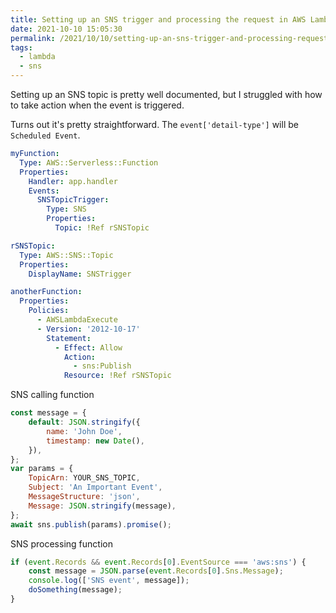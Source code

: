 ```yaml
---
title: Setting up an SNS trigger and processing the request in AWS Lambda
date: 2021-10-10 15:05:30
permalink: /2021/10/10/setting-up-an-sns-trigger-and-processing-request-aws-lambda/
tags:
  - lambda
  - sns
---
```


Setting up an SNS topic is pretty well documented, but I struggled with how to take action when the event is triggered.

Turns out it's pretty straightforward. The `event['detail-type']` will be `Scheduled Event`.

```yaml
myFunction:
  Type: AWS::Serverless::Function
  Properties:
    Handler: app.handler
    Events:
      SNSTopicTrigger:
        Type: SNS
        Properties:
          Topic: !Ref rSNSTopic

rSNSTopic:
  Type: AWS::SNS::Topic
  Properties:
    DisplayName: SNSTrigger

anotherFunction:
  Properties:
    Policies:
      - AWSLambdaExecute
      - Version: '2012-10-17'
        Statement:
          - Effect: Allow
            Action:
              - sns:Publish
            Resource: !Ref rSNSTopic
```

SNS calling function

```javascript
const message = {
	default: JSON.stringify({
		name: 'John Doe',
		timestamp: new Date(),
	}),
};
var params = {
	TopicArn: YOUR_SNS_TOPIC,
	Subject: 'An Important Event',
	MessageStructure: 'json',
	Message: JSON.stringify(message),
};
await sns.publish(params).promise();
```

SNS processing function

```javascript
if (event.Records && event.Records[0].EventSource === 'aws:sns') {
	const message = JSON.parse(event.Records[0].Sns.Message);
	console.log(['SNS event', message]);
	doSomething(message);
}
```
